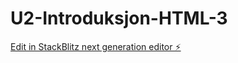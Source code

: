 # U2-Introduksjon-HTML-3

[Edit in StackBlitz next generation editor ⚡️](https://stackblitz.com/~/github.com/Tanjakidoy/U2-Introduksjon-HTML-3)